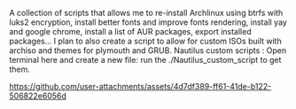A collection of scripts that allows me to re-install Archlinux using btrfs with luks2 encryption, install better fonts and improve fonts rendering, install yay and google chrome, install a list of AUR packages, export installed packages...
I plan to also create a script to allow for custom ISOs built with archiso and themes for plymouth and GRUB.
Nautilus custom scripts : Open terminal here and create a new file: run the ./Nautilus_custom_script to get them.


https://github.com/user-attachments/assets/4d7df389-ff61-41de-b122-506822e6056d


